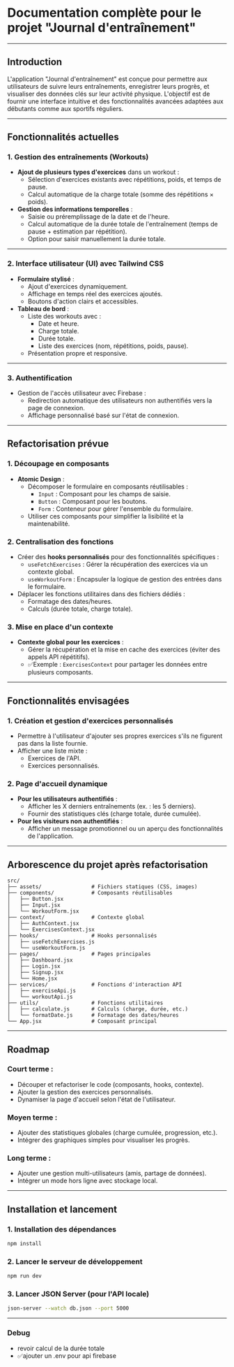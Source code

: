 # **Documentation complète pour le projet "Journal d'entraînement"**

---

## **Introduction**

L'application "Journal d'entraînement" est conçue pour permettre aux utilisateurs de suivre leurs entraînements, enregistrer leurs progrès, et visualiser des données clés sur leur activité physique. L'objectif est de fournir une interface intuitive et des fonctionnalités avancées adaptées aux débutants comme aux sportifs réguliers.

---

## **Fonctionnalités actuelles**

### **1. Gestion des entraînements (Workouts)**

- **Ajout de plusieurs types d'exercices** dans un workout :
  - Sélection d'exercices existants avec répétitions, poids, et temps de pause.
  - Calcul automatique de la charge totale (somme des répétitions × poids).
- **Gestion des informations temporelles** :
  - Saisie ou préremplissage de la date et de l'heure.
  - Calcul automatique de la durée totale de l'entraînement (temps de pause + estimation par répétition).
  - Option pour saisir manuellement la durée totale.

---

### **2. Interface utilisateur (UI) avec Tailwind CSS**

- **Formulaire stylisé** :
  - Ajout d'exercices dynamiquement.
  - Affichage en temps réel des exercices ajoutés.
  - Boutons d'action clairs et accessibles.
- **Tableau de bord** :
  - Liste des workouts avec :
    - Date et heure.
    - Charge totale.
    - Durée totale.
    - Liste des exercices (nom, répétitions, poids, pause).
  - Présentation propre et responsive.

---

### **3. Authentification**

- Gestion de l'accès utilisateur avec Firebase :
  - Redirection automatique des utilisateurs non authentifiés vers la page de connexion.
  - Affichage personnalisé basé sur l'état de connexion.

---

## **Refactorisation prévue**

### **1. Découpage en composants**

- **Atomic Design** :
  - Décomposer le formulaire en composants réutilisables :
    - `Input` : Composant pour les champs de saisie.
    - `Button` : Composant pour les boutons.
    - `Form` : Conteneur pour gérer l'ensemble du formulaire.
  - Utiliser ces composants pour simplifier la lisibilité et la maintenabilité.

### **2. Centralisation des fonctions**

- Créer des **hooks personnalisés** pour des fonctionnalités spécifiques :
  - `useFetchExercises` : Gérer la récupération des exercices via un contexte global.
  - `useWorkoutForm` : Encapsuler la logique de gestion des entrées dans le formulaire.
- Déplacer les fonctions utilitaires dans des fichiers dédiés :
  - Formatage des dates/heures.
  - Calculs (durée totale, charge totale).

### **3. Mise en place d'un contexte**

- **Contexte global pour les exercices** :
  - Gérer la récupération et la mise en cache des exercices (éviter des appels API répétitifs).
  - ✅Exemple : `ExercisesContext` pour partager les données entre plusieurs composants.

---

## **Fonctionnalités envisagées**

### **1. Création et gestion d'exercices personnalisés**

- Permettre à l'utilisateur d'ajouter ses propres exercices s'ils ne figurent pas dans la liste fournie.
- Afficher une liste mixte :
  - Exercices de l'API.
  - Exercices personnalisés.

### **2. Page d'accueil dynamique**

- **Pour les utilisateurs authentifiés** :
  - Afficher les X derniers entraînements (ex. : les 5 derniers).
  - Fournir des statistiques clés (charge totale, durée cumulée).
- **Pour les visiteurs non authentifiés** :
  - Afficher un message promotionnel ou un aperçu des fonctionnalités de l'application.

---

## **Arborescence du projet après refactorisation**

```
src/
├── assets/                # Fichiers statiques (CSS, images)
├── components/            # Composants réutilisables
│   ├── Button.jsx
│   ├── Input.jsx
│   └── WorkoutForm.jsx
├── context/               # Contexte global
│   ├── AuthContext.jsx
│   └── ExercisesContext.jsx
├── hooks/                 # Hooks personnalisés
│   ├── useFetchExercises.js
│   └── useWorkoutForm.js
├── pages/                 # Pages principales
│   ├── Dashboard.jsx
│   ├── Login.jsx
│   ├── Signup.jsx
│   └── Home.jsx
├── services/              # Fonctions d'interaction API
│   ├── exerciseApi.js
│   └── workoutApi.js
├── utils/                 # Fonctions utilitaires
│   ├── calculate.js       # Calculs (charge, durée, etc.)
│   └── formatDate.js      # Formatage des dates/heures
└── App.jsx                # Composant principal
```

---

## **Roadmap**

### **Court terme :**

- Découper et refactoriser le code (composants, hooks, contexte).
- Ajouter la gestion des exercices personnalisés.
- Dynamiser la page d'accueil selon l'état de l'utilisateur.

### **Moyen terme :**

- Ajouter des statistiques globales (charge cumulée, progression, etc.).
- Intégrer des graphiques simples pour visualiser les progrès.

### **Long terme :**

- Ajouter une gestion multi-utilisateurs (amis, partage de données).
- Intégrer un mode hors ligne avec stockage local.

---

## **Installation et lancement**

### **1. Installation des dépendances**

```bash
npm install
```

### **2. Lancer le serveur de développement**

```bash
npm run dev
```

### **3. Lancer JSON Server (pour l'API locale)**

```bash
json-server --watch db.json --port 5000
```

---

### Debug

- revoir calcul de la durée totale
- ✅ajouter un .env pour api firebase
